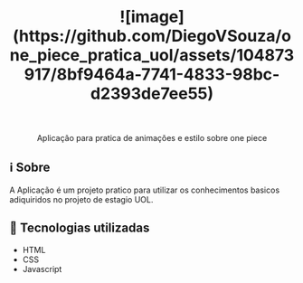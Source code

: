 <h1 align="center">
<br>
  ![image](https://github.com/DiegoVSouza/one_piece_pratica_uol/assets/104873917/8bf9464a-7741-4833-98bc-d2393de7ee55)
<br>
<br>
</h1>

<p align="center">Aplicação para pratica de animações e estilo sobre one piece </p> 

## ℹ Sobre 

<p>A Aplicação é um projeto pratico para utilizar os conhecimentos basicos adiquiridos no projeto de estagio UOL.
</p>


## 🚀 Tecnologias utilizadas
- HTML
- CSS
- Javascript







